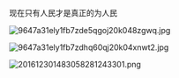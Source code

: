 
现在只有人民才是真正的为人民


![9647a31ely1fb7zde5qgoj20k048zgwq.jpg](https://image.bmqy.net/upload/ba88e8d1c71239ef98dbe8118e1e55ae.jpg)


![9647a31ely1fb7zdhq60qj20k04xnwt2.jpg](https://image.bmqy.net/upload/b47531f00094dbe72200a3080dd8a0c9.jpg)


![201612301483058281243301.png](https://image.bmqy.net/upload/bf875a870003b031a7aeea6197b9ad8e.png)

